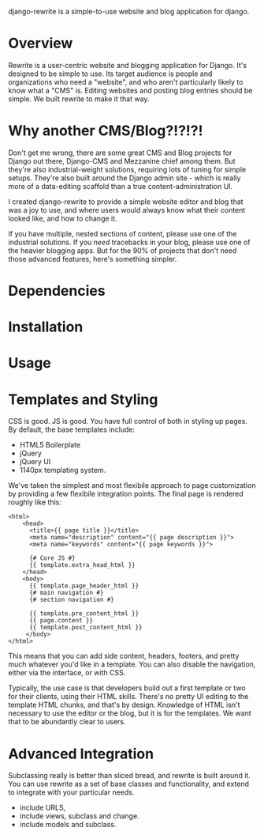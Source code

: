 django-rewrite is a simple-to-use website and blog application for django.

Overview
========
Rewrite is a user-centric website and blogging application for Django.  It's designed to be simple to use. Its target audience is people and organizations who need a "website", and who aren't particularly likely to know what a "CMS" is.  Editing websites and posting blog entries should be simple.  We built rewrite to make it that way.


Why another CMS/Blog?!?!?!
==========================

Don't get me wrong, there are some great CMS and Blog projects for Django out there, Django-CMS and Mezzanine chief among them.  But they're also industrial-weight solutions, requiring lots of tuning for simple setups.  They're also built around the Django admin site - which is really more of a data-editing scaffold than a true content-administration UI.  

I created django-rewrite to provide a simple website editor and blog that was a joy to use, and where users would always know what their content looked like, and how to change it.

If you have multiple, nested sections of content, please use one of the industrial solutions.  If you *need* tracebacks in your blog, please use one of the heavier blogging apps.  But for the 90% of projects that don't need those advanced features, here's something simpler.



Dependencies
============


Installation
============


Usage
=====


Templates and Styling
=====================

CSS is good. JS is good.  You have full control of both in styling up pages.  By default, the base templates include:

* HTML5 Boilerplate
* jQuery
* jQuery UI
* 1140px templating system.

We've taken the simplest and most flexibile approach to page customization by providing a few flexibile integration points.  The final page is rendered roughly like this:

```
<html>
	<head>
	  <title>{{ page title }}</title>
	  <meta name="description" content="{{ page description }}">
	  <meta name="keywords" content="{{ page keywords }}">

	  {# Core JS #}
	  {{ template.extra_head_html }}
	</head>
	<body>
	  {{ template.page_header_html }}
	  {# main navigation #}
	  {# section navigation #}

	  {{ template.pre_content_html }}
	  {{ page.content }}
	  {{ template.post_content_html }}
	 </body>
</html>
```

This means that you can add side content, headers, footers, and pretty much whatever you'd like in a template.  You can also disable the navigation, either via the interface, or with CSS.

Typically, the use case is that developers build out a first template or two for their clients, using their HTML skills.  There's no pretty UI editing to the template HTML chunks, and that's by design. Knowledge of HTML isn't necessary to use the editor or the blog, but it is for the templates. We want that to be abundantly clear to users.


Advanced Integration
====================

Subclassing really is better than sliced bread, and rewrite is built around it.  You can use rewrite as a set of base classes and functionality, and extend to integrate with your particular needs.

- include URLS, 
- include views, subclass and change.
- include models and subclass.